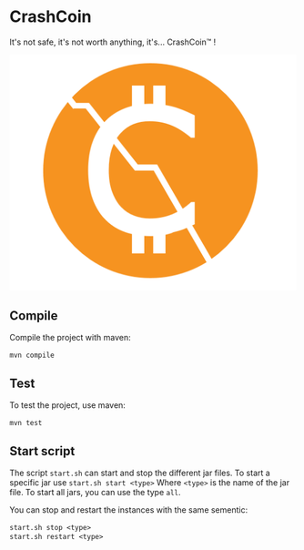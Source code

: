 # CrashCoin
It's not safe, it's not worth anything, it's... CrashCoin™ !

![logo](./more/logo.png "CrashCoin™")

## Compile
Compile the project with maven:
```
mvn compile
```

## Test
To test the project, use maven:
```
mvn test
```

## Start script
The script `start.sh` can start and stop the different jar files.  To start a specific jar use
```start.sh start <type>```
Where `<type>` is the name of the jar file.  To start all jars, you can use the type `all`.            
             
You can stop and restart the instances with the same sementic: 
```
start.sh stop <type>
start.sh restart <type>
```
